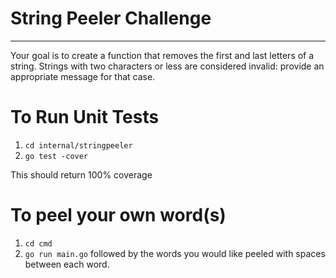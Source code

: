 # String Peeler Challenge
------------
Your goal is to create a function that removes the first and last letters of a string. Strings with two characters or less are considered invalid: provide an appropriate message for that case.

# To Run Unit Tests
1. `cd internal/stringpeeler`
2. `go test -cover`

This should return 100% coverage

# To peel your own word(s)
1. `cd cmd`
2. `go run main.go` followed by the words you would like peeled with spaces between each word.

